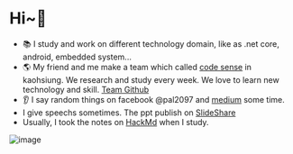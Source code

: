 # Hi~👋

 - 📚 I study and work on different technology domain, like as .net core, android, embedded system...
 - 🌎 My friend and me make a team which called [code sense](https://trello.com/b/WgsNsCpq/%E6%91%B3sense%E8%AE%80%E6%9B%B8%E6%9C%83%E7%89%88) in kaohsiung. We research and study every week. We love to learn new technology and skill. [Team Github](https://github.com/codesensegroup) 
 -  👂 I say random things on facebook @pal2097 and [medium](https://medium.com/@pal2097) some time.
 -  I give speechs sometimes. The ppt publish on [SlideShare](https://www.slideshare.net/ssuserb645bc)
 -  Usually, I took the notes on [HackMd](https://hackmd.io/@41MKMGSpR_K11_wgmtcRgw) when I study.
 
![image](https://user-images.githubusercontent.com/20264622/108589092-a5920c00-7397-11eb-898d-e16f12fdb669.png)
